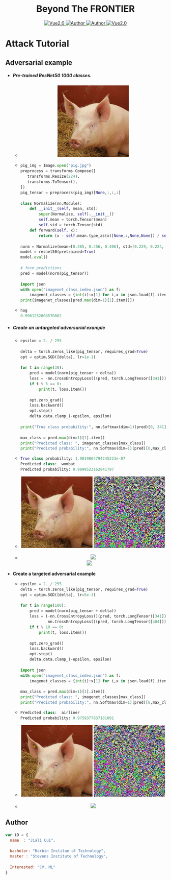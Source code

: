 <h1 align="center">Beyond The FRONTIER</h1>

<p align="center">
    <a href="https://www.tensorflow.org/">
        <img src="https://img.shields.io/badge/Tensorflow-1.13-green" alt="Vue2.0">
    </a>
    <a href="https://github.com/CuiJiali-CV/">
        <img src="https://img.shields.io/badge/Author-JialiCui-blueviolet" alt="Author">
    </a>
    <a href="https://github.com/CuiJiali-CV/">
        <img src="https://img.shields.io/badge/Email-cuijiali961224@gmail.com-blueviolet" alt="Author">
    </a>
    <a href="https://www.stevens.edu/">
        <img src="https://img.shields.io/badge/College-SIT-green" alt="Vue2.0">
    </a>
</p>





# Attack Tutorial



## Adversarial example

* #####  Pre-trained ResNet50 1000 classes.

  

  * <div align="center">
        <img src="https://github.com/CuiJiali-CV/attack-tutorial/raw/main/ch1/pig.jpg" height="224" width="224" >
    </div>

  * ```python
    pig_img = Image.open("pig.jpg")
    preprocess = transforms.Compose([
       transforms.Resize(224),
       transforms.ToTensor(),
    ])
    pig_tensor = preprocess(pig_img)[None,:,:,:]
    
    class Normalize(nn.Module):
        def __init__(self, mean, std):
            super(Normalize, self).__init__()
            self.mean = torch.Tensor(mean)
            self.std = torch.Tensor(std)
        def forward(self, x):
            return (x - self.mean.type_as(x)[None,:,None,None]) / self.std.type_as(x)[None,:,None,None]
    
    norm = Normalize(mean=[0.485, 0.456, 0.406], std=[0.229, 0.224, 0.225])
    model = resnet50(pretrained=True)
    model.eval()
    
    # form predictions
    pred = model(norm(pig_tensor))
    
    import json
    with open("imagenet_class_index.json") as f:
        imagenet_classes = {int(i):x[1] for i,x in json.load(f).items()}
    print(imagenet_classes[pred.max(dim=1)[1].item()])
    ```

  * ```python
    hog
    0.9961252808570862
    ```

* ##### Create an untargeted adversarial example

  * ```python
    epsilon = 2. / 255
    
    delta = torch.zeros_like(pig_tensor, requires_grad=True)
    opt = optim.SGD([delta], lr=1e-1)
    
    for t in range(30):
        pred = model(norm(pig_tensor + delta))
        loss = -nn.CrossEntropyLoss()(pred, torch.LongTensor([341]))
        if t % 5 == 0:
            print(t, loss.item())
    
        opt.zero_grad()
        loss.backward()
        opt.step()
        delta.data.clamp_(-epsilon, epsilon)
    
    print("True class probability:", nn.Softmax(dim=1)(pred)[0, 341].item())
    
    max_class = pred.max(dim=1)[1].item()
    print("Predicted class: ", imagenet_classes[max_class])
    print("Predicted probability:", nn.Softmax(dim=1)(pred)[0,max_class].item())
    ```

  * ```python
    True class probability: 1.9019864794245223e-07
    Predicted class:  wombat
    Predicted probability: 0.9999523162841797
    ```

    

  * <div align="center">
        <img src="https://github.com/CuiJiali-CV/attack-tutorial/raw/main/ch1/wombat.jpg" height="224" width="224" >
        <img src="https://github.com/CuiJiali-CV/attack-tutorial/raw/main/ch1/wombat_delta.jpg" height="224" width="224" >
    </div>

   <br />
    
  *  <div align=center>
         <img src="https://latex.codecogs.com/gif.latex?maximize_{\delta&space;\in&space;\Delta}&space;\ell(h_\theta(x&space;&plus;\delta),&space;y)" />
    </div> 

     <div align=center>
         <img src="https://latex.codecogs.com/gif.latex?\Delta&space;=&space;\{\delta&space;:&space;\|\delta\|_\infty&space;\leq&space;\epsilon\}" />
    </div> 

    

- **Create a targeted adversarial example**

  - ```python
    epsilon = 2. / 255
    delta = torch.zeros_like(pig_tensor, requires_grad=True)
    opt = optim.SGD([delta], lr=5e-3)
    
    for t in range(100):
        pred = model(norm(pig_tensor + delta))
        loss = (-nn.CrossEntropyLoss()(pred, torch.LongTensor([341])) +
                nn.CrossEntropyLoss()(pred, torch.LongTensor([404])))
        if t % 10 == 0:
            print(t, loss.item())
    
        opt.zero_grad()
        loss.backward()
        opt.step()
        delta.data.clamp_(-epsilon, epsilon)
    
    import json
    with open("imagenet_class_index.json") as f:
        imagenet_classes = {int(i):x[1] for i,x in json.load(f).items()}
    
    max_class = pred.max(dim=1)[1].item()
    print("Predicted class: ", imagenet_classes[max_class])
    print("Predicted probability:", nn.Softmax(dim=1)(pred)[0,max_class].item())
    ```

  - ```python
    Predicted class:  airliner
    Predicted probability: 0.9759377837181091
    ```

  - <div align="center">
        <img src="https://github.com/CuiJiali-CV/attack-tutorial/raw/main/ch1/airline.jpg" height="224" width="224" >
        <img src="https://github.com/CuiJiali-CV/attack-tutorial/raw/main/ch1/airline_delta.jpg" height="224" width="224" >
    </div>

    <br />

  -  <div align=center>
         <img src="https://latex.codecogs.com/gif.latex?maximize_{\delta&space;\in&space;\Delta}&space;(\ell(h_\theta(x&space;&plus;\delta),&space;y)-&space;\ell(h_\theta(x&space;&plus;\delta),&space;y_{\mathrm{target}})&space;\equiv&space;maximize_{\delta&space;\in&space;\Delta}(h_\theta(x&plus;\delta)_{y_{\mathrm{target}}}-&space;h_\theta(x&plus;\delta)_{y}&space;)" />
    </div> 




## Author

```javascript
var iD = {
  name  : "Jiali Cui",
  
  bachelor: "Harbin Institue of Technology",
  master : "Stevens Institute of Technology",
  
  Interested: "CV, ML"
}
```

